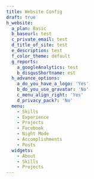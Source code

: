 ```yaml
---
title: Website Config
draft: true
h_website:
  a_plan: Basic
  b_baseurl: test
  c_private_email: test
  d_title_of_site: test
  e_description: test
  f_color_theme: default
  g_reports:
    a_googleAnalytics: test
    b_disqusShortname: est
  h_advance_options:
    a_do_you_have_a_logo: 'Yes'
    b_do_you_use_gravatar: 'No'
    c_menu_align_right: 'Yes'
    d_privacy_pack?: 'No'
  menu:
    - Skills
    - Experience
    - Projects
    - Facebook
    - Night Mode
    - Accomplishments
    - Posts
  widgets:
    - About
    - Skills
    - Projects
---
```


